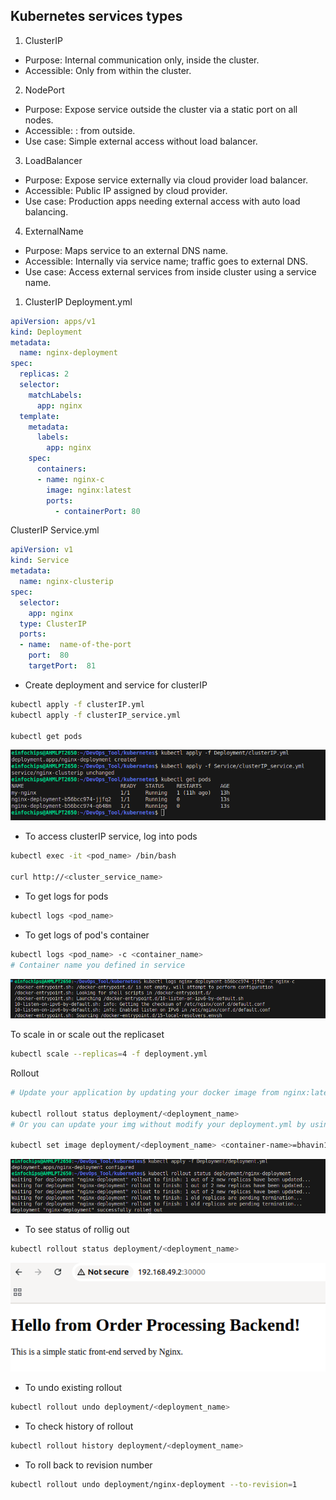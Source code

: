 Kubernetes services types
---

1. ClusterIP
- Purpose: Internal communication only, inside the cluster.
- Accessible: Only from within the cluster.

2. NodePort

- Purpose: Expose service outside the cluster via a static port on all nodes.
- Accessible: <NodeIP>:<NodePort> from outside.
- Use case: Simple external access without load balancer.

3. LoadBalancer

- Purpose: Expose service externally via cloud provider load balancer.
- Accessible: Public IP assigned by cloud provider.
- Use case: Production apps needing external access with auto load balancing.

4. ExternalName

- Purpose: Maps service to an external DNS name.
- Accessible: Internally via service name; traffic goes to external DNS.
- Use case: Access external services from inside cluster using a service name.

1. ClusterIP Deployment.yml
```yml
apiVersion: apps/v1
kind: Deployment
metadata:
  name: nginx-deployment
spec:
  replicas: 2
  selector:
    matchLabels:
      app: nginx
  template:
    metadata:
      labels:
        app: nginx
    spec:
      containers:
      - name: nginx-c
        image: nginx:latest
        ports:
          - containerPort: 80
```

ClusterIP Service.yml
```yml
apiVersion: v1
kind: Service
metadata:
  name: nginx-clusterip
spec:
  selector:
    app: nginx
  type: ClusterIP
  ports:
  - name:  name-of-the-port
    port:  80
    targetPort:  81
```

- Create deployment and service for clusterIP
```bash
kubectl apply -f clusterIP.yml
kubectl apply -f clusterIP_service.yml

kubectl get pods
```
![alt text](clusterip.png)

- To access clusterIP service, log into pods
```bash
kubectl exec -it <pod_name> /bin/bash

curl http://<cluster_service_name>
```

- To get logs for pods
```bash
kubectl logs <pod_name>
```

- To get logs of pod's container
```bash
kubectl logs <pod_name> -c <container_name>
# Container name you defined in service
```

![alt text](clog.png)

To scale in or scale out the replicaset
```bash
kubectl scale --replicas=4 -f deployment.yml
```

Rollout
```bash
# Update your application by updating your docker image from nginx:latest to bhavin1099/orderprocess:v1

kubectl rollout status deployment/<deployment_name>
# Or you can update your img without modify your deployment.yml by using set

kubectl set image deployment/<deployment_name> <container-name>=bhavin1099/orderprocess:v1
```
![alt text](rollout.png)

- To see status of rollig out
```bash
kubectl rollout status deployment/<deployment_name>
```

![alt text](newroll.png)

- To undo existing rollout
```bash
kubectl rollout undo deployment/<deployment_name>
```

- To check history of rollout
```bash
kubectl rollout history deployment/<deployment_name>
```

- To roll back to revision number
```bash
kubectl rollout undo deployment/nginx-deployment --to-revision=1
```


